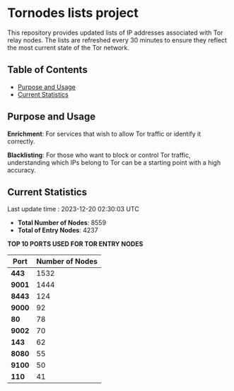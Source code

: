 # Tornodes lists project

This repository provides updated lists of IP addresses associated with Tor relay nodes. The lists are refreshed every 30 minutes to ensure they reflect the most current state of the Tor network.

## Table of Contents

- [Purpose and Usage](#purpose-and-usage)
- [Current Statistics](#current-statistics)


## Purpose and Usage

**Enrichment**: For services that wish to allow Tor traffic or identify it correctly.

**Blacklisting**: For those who want to block or control Tor traffic, understanding which IPs belong to Tor can be a starting point with a high accuracy.

## Current Statistics

Last update time : 2023-12-20 02:30:03 UTC

- **Total Number of Nodes**: 8559
- **Total of Entry Nodes**: 4237

**TOP 10 PORTS USED FOR TOR ENTRY NODES**

| **Port** | **Number of Nodes** |
|------|-----------------|
| **443**   | 1532  |
| **9001**   | 1444  |
| **8443**   | 124  |
| **9000**   | 92  |
| **80**   | 78  |
| **9002**   | 70  |
| **143**   | 62  |
| **8080**   | 55  |
| **9100**   | 50  |
| **110**   | 41  |

